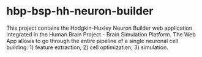 # hbp-bsp-hh-neuron-builder

This project contains the Hodgkin-Huxley Neuron Builder web application integrated in the Human Brain Project - Brain Simulation Platform.
The Web App allows to go through the entire pipeline of a single neuronal cell building: 1) feature extraction; 2) cell optimization; 3) simulation.
